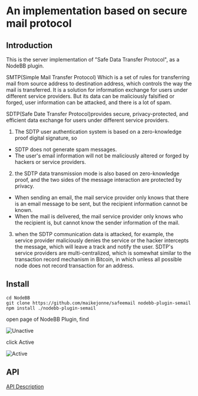 # An implementation based on secure mail protocol
## Introduction
This is the server implementation of "Safe Data Transfer Protocol", as a NodeBB plugin.

SMTP(Simple Mail Transfer Protocol)
Which is a set of rules for transferring mail from source address to destination address, which controls the way the mail is transferred. It is a solution for information exchange for users under different service providers. But its data can be maliciously falsified or forged, user information can be attacked, and there is a lot of spam.

SDTP(Safe Date Transfer Protocol)provides secure, privacy-protected, and efficient data exchange for users under different service providers.

1. The SDTP user authentication system is based on a zero-knowledge proof digital signature, so
* SDTP does not generate spam messages.
* The user's email information will not be maliciously altered or forged by hackers or service providers.

2. the SDTP data transmission mode is also based on zero-knowledge proof, and the two sides of the message interaction are protected by privacy.
* When sending an email, the mail service provider only knows that there is an email message to be sent, but the recipient information cannot be known.
* When the mail is delivered, the mail service provider only knows who the recipient is, but cannot know the sender information of the mail.

3. when the SDTP communication data is attacked, for example, the service provider maliciously denies the service or the hacker intercepts the message, which will leave a track and notify the user. SDTP's service providers are multi-centralized, which is somewhat similar to the transaction record mechanism in Bitcoin, in which unless all possible node does not record transaction for an address.

## Install

    cd NodeBB
    git clone https://github.com/maikejonne/safeemail nodebb-plugin-semail
    npm install ./nodebb-plugin-semail
open page of NodeBB Plugin, find

![Unactive][1]

click Active

![Active][2]
## API
[API Description][3]


  [1]: https://raw.githubusercontent.com/maikejonne/safeemail/master/docs/unactive.png
  [2]: https://raw.githubusercontent.com/maikejonne/safeemail/master/docs/active.png
  [3]: https://maikejonne.github.io/safeemail/
